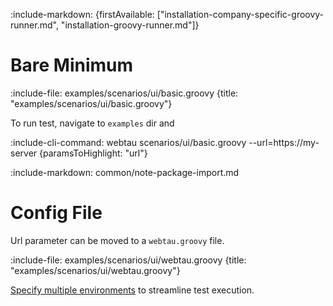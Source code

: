 :include-markdown: {firstAvailable: ["installation-company-specific-groovy-runner.md", "installation-groovy-runner.md"]}

# Bare Minimum

:include-file: examples/scenarios/ui/basic.groovy {title: "examples/scenarios/ui/basic.groovy"}

To run test, navigate to `examples` dir and

:include-cli-command: webtau scenarios/ui/basic.groovy --url=https://my-server {paramsToHighlight: "url"}

:include-markdown: common/note-package-import.md

# Config File

Url parameter can be moved to a `webtau.groovy` file.

:include-file: examples/scenarios/ui/webtau.groovy {title: "examples/scenarios/ui/webtau.groovy"}

[Specify multiple environments](configuration/environments) to streamline test execution.
